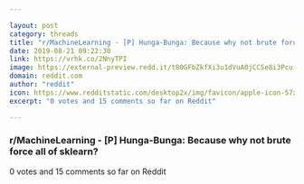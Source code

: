 ```yaml
---

layout: post
category: threads
title: "r/MachineLearning - [P] Hunga-Bunga: Because why not brute force all of sklearn?"
date: 2019-08-21 09:22:30
link: https://vrhk.co/2NnyTPI
image: https://external-preview.redd.it/t80GFbZkfXi3u1dVuA0jCCSe8i3Pcu-kHouJEuGO5l4.jpg?auto=webp&s=202d60e90b6d333996f491ffa75a17c9a146d64f
domain: reddit.com
author: "reddit"
icon: https://www.redditstatic.com/desktop2x/img/favicon/apple-icon-57x57.png
excerpt: "0 votes and 15 comments so far on Reddit"

---
```


### r/MachineLearning - [P] Hunga-Bunga: Because why not brute force all of sklearn?

0 votes and 15 comments so far on Reddit